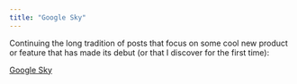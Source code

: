 ```yaml
---
title: "Google Sky"
---
```

Continuing the long tradition of posts that focus on some cool new product or
feature that has made its debut (or that I discover for the first time):

  
[Google Sky](http://www.nature.com/news/2007/070820/full/070820-8.html)

